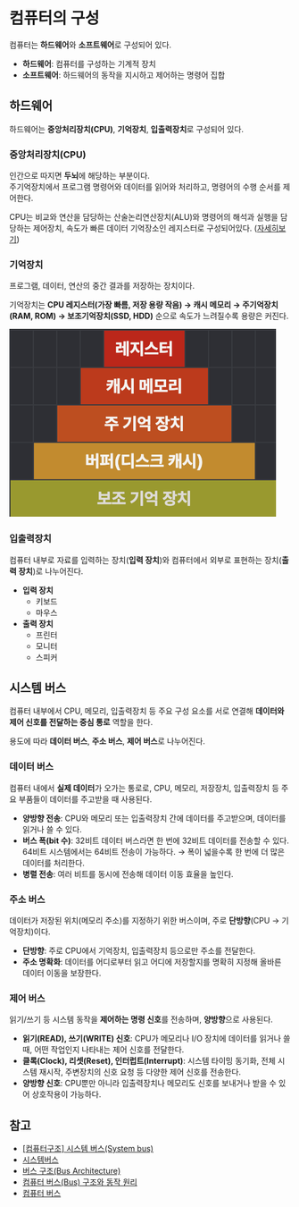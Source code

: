 # 컴퓨터의 구성

컴퓨터는 **하드웨어**와 **소프트웨어**로 구성되어 있다.

- **하드웨어**: 컴퓨터를 구성하는 기계적 장치
- **소프트웨어**: 하드웨어의 동작을 지시하고 제어하는 명령어 집합

## 하드웨어

하드웨어는 **중앙처리장치(CPU)**, **기억장치**, **입출력장치**로 구성되어 있다.

### 중앙처리장치(CPU)

인간으로 따지면 **두뇌**에 해당하는 부분이다.  
주기억장치에서 프로그램 명령어와 데이터를 읽어와 처리하고, 명령어의 수행 순서를 제어한다.

CPU는 비교와 연산을 담당하는 산술논리연산장치(ALU)와 명령어의 해석과 실행을 담당하는 제어장치, 속도가 빠른 데이터 기억장소인 레지스터로 구성되어있다. ([자세히보기](./chapter02.md))

### 기억장치

프로그램, 데이터, 연산의 중간 결과를 저장하는 장치이다.

기억장치는 **CPU 레지스터(가장 빠름, 저장 용량 작음) → 캐시 메모리 → 주기억장치(RAM, ROM) → 보조기억장치(SSD, HDD)** 순으로 속도가 느려질수록 용량은 커진다.

![기억장치 사진](./assets/memory.png)

### 입출력장치

컴퓨터 내부로 자료를 입력하는 장치(**입력 장치**)와 컴퓨터에서 외부로 표현하는 장치(**출력 장치**)로 나누어진다.

- **입력 장치**
  - 키보드
  - 마우스
- **출력 장치**
  - 프린터
  - 모니터
  - 스피커

## 시스템 버스

컴퓨터 내부에서 CPU, 메모리, 입출력장치 등 주요 구성 요소를 서로 연결해 **데이터와 제어 신호를 전달하는 중심 통로** 역할을 한다.

용도에 따라 **데이터 버스**, **주소 버스**, **제어 버스**로 나누어진다.

### 데이터 버스

컴퓨터 내에서 **실제 데이터**가 오가는 통로로, CPU, 메모리, 저장장치, 입출력장치 등 주요 부품들이 데이터를 주고받을 때 사용된다.

- **양방향 전송**: CPU와 메모리 또는 입출력장치 간에 데이터를 주고받으며, 데이터를 읽거나 쓸 수 있다.
- **버스 폭(bit 수)**: 32비트 데이터 버스라면 한 번에 32비트 데이터를 전송할 수 있다. 64비트 시스템에서는 64비트 전송이 가능하다. → 폭이 넓을수록 한 번에 더 많은 데이터를 처리한다.
- **병렬 전송**: 여러 비트를 동시에 전송해 데이터 이동 효율을 높인다.

### 주소 버스

데이터가 저장된 위치(메모리 주소)를 지정하기 위한 버스이며, 주로 **단방향**(CPU → 기억장치)이다.

- **단방향**: 주로 CPU에서 기억장치, 입출력장치 등으로만 주소를 전달한다.
- **주소 명확화**: 데이터를 어디로부터 읽고 어디에 저장할지를 명확히 지정해 올바른 데이터 이동을 보장한다.

### 제어 버스

읽기/쓰기 등 시스템 동작을 **제어하는 명령 신호**를 전송하며, **양방향**으로 사용된다.

- **읽기(READ), 쓰기(WRITE) 신호**: CPU가 메모리나 I/O 장치에 데이터를 읽거나 쓸 때, 어떤 작업인지 나타내는 제어 신호를 전달한다.
- **클록(Clock), 리셋(Reset), 인터럽트(Interrupt)**: 시스템 타이밍 동기화, 전체 시스템 재시작, 주변장치의 신호 요청 등 다양한 제어 신호를 전송한다.
- **양방향 신호**: CPU뿐만 아니라 입출력장치나 메모리도 신호를 보내거나 받을 수 있어 상호작용이 가능하다.

## 참고

- [[컴퓨터구조] 시스템 버스(System bus)](https://dheldh77.tistory.com/entry/%EC%BB%B4%ED%93%A8%ED%84%B0%EA%B5%AC%EC%A1%B0-%EC%8B%9C%EC%8A%A4%ED%85%9C-%EB%B2%84%EC%8A%A4System-bus)
- [시스템버스](https://young-taek.tistory.com/440)
- [버스 구조(Bus Architecture)](https://itpe.jackerlab.com/entry/%EB%B2%84%EC%8A%A4-%EA%B5%AC%EC%A1%B0Bus-Architecture)
- [컴퓨터 버스(Bus) 구조와 동작 원리](https://nyambu.co.kr/24)
- [컴퓨터 버스](https://burrow.tistory.com/208)

